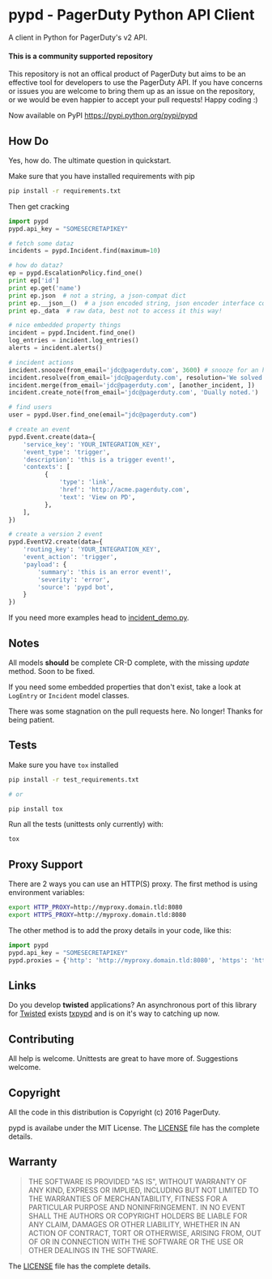 # pypd - PagerDuty Python API Client
A client in Python for PagerDuty's v2 API.

#### This is a community supported repository
This repository is not an offical product of PagerDuty but aims to be an
effective tool for developers to use the PagerDuty API. If you have concerns
or issues you are welcome to bring them up as an issue on the repository, or
we would be even happier to accept your pull requests! Happy coding :)

Now available on PyPI https://pypi.python.org/pypi/pypd

## How Do
Yes, how do. The ultimate question in quickstart.

Make sure that you have installed requirements with pip
```sh
pip install -r requirements.txt
```

Then get cracking
```python
import pypd
pypd.api_key = "SOMESECRETAPIKEY"

# fetch some dataz
incidents = pypd.Incident.find(maximum=10)

# how do dataz?
ep = pypd.EscalationPolicy.find_one()
print ep['id']
print ep.get('name')
print ep.json  # not a string, a json-compat dict
print ep.__json__()  # a json encoded string, json encoder interface compat
print ep._data  # raw data, best not to access it this way!

# nice embedded property things
incident = pypd.Incident.find_one()
log_entries = incident.log_entries()
alerts = incident.alerts()

# incident actions
incident.snooze(from_email='jdc@pagerduty.com', 3600) # snooze for an hour
incident.resolve(from_email='jdc@pagerduty.com', resolution='We solved a thing')
incident.merge(from_email='jdc@pagerduty.com', [another_incident, ])
incident.create_note(from_email='jdc@pagerduty.com', 'Dually noted.')

# find users
user = pypd.User.find_one(email="jdc@pagerduty.com")

# create an event
pypd.Event.create(data={
    'service_key': 'YOUR_INTEGRATION_KEY',
    'event_type': 'trigger',
    'description': 'this is a trigger event!',
    'contexts': [
          {
              'type': 'link',
              'href': 'http://acme.pagerduty.com',
              'text': 'View on PD',
          },
    ],
})

# create a version 2 event
pypd.EventV2.create(data={
    'routing_key': 'YOUR_INTEGRATION_KEY',
    'event_action': 'trigger',
    'payload': {
        'summary': 'this is an error event!',
        'severity': 'error',
        'source': 'pypd bot',
    }
})
```

If you need more examples head to [incident_demo.py](./examples/incident_demo.py).

## Notes
All models **should** be complete CR-D complete, with the missing *update* method. Soon to be fixed.

If you need some embedded properties that don't exist, take a look at `LogEntry` or `Incident` model classes.

There was some stagnation on the pull requests here. No longer! Thanks for being patient.

## Tests
Make sure you have `tox` installed
```sh
pip install -r test_requirements.txt

# or

pip install tox
```

Run all the tests (unittests only currently) with:
```sh
tox
```
## Proxy Support
There are 2 ways you can use an HTTP(S) proxy. The first method is using environment variables:

```sh
export HTTP_PROXY=http://myproxy.domain.tld:8080
export HTTPS_PROXY=http://myproxy.domain.tld:8080
```

The other method is to add the proxy details in your code, like this:

```python
import pypd
pypd.api_key = "SOMESECRETAPIKEY"
pypd.proxies = {'http': 'http://myproxy.domain.tld:8080', 'https': 'http://myproxy.domain.tld:8080'}
```

## Links

Do you develop **twisted** applications? An asynchronous port of this library
for [Twisted](http://twistedmatrix.com) exists
[txpypd](https://github.com/PagerDuty/txpypd) and is on it's way to
catching up now.

## Contributing
All help is welcome. Unittests are great to have more of. Suggestions welcome.

## Copyright
All the code in this distribution is Copyright (c) 2016 PagerDuty.


pypd is availabe under the MIT License. The [LICENSE](LICENSE) file has
the complete details.


## Warranty
> THE SOFTWARE IS PROVIDED "AS IS", WITHOUT WARRANTY OF ANY KIND, EXPRESS OR
> IMPLIED, INCLUDING BUT NOT LIMITED TO THE WARRANTIES OF MERCHANTABILITY,
> FITNESS FOR A PARTICULAR PURPOSE AND NONINFRINGEMENT. IN NO EVENT SHALL THE
> AUTHORS OR COPYRIGHT HOLDERS BE LIABLE FOR ANY CLAIM, DAMAGES OR OTHER
> LIABILITY, WHETHER IN AN ACTION OF CONTRACT, TORT OR OTHERWISE, ARISING FROM,
> OUT OF OR IN CONNECTION WITH THE SOFTWARE OR THE USE OR OTHER DEALINGS IN
> THE SOFTWARE.

The [LICENSE](LICENSE) file has the complete details.
